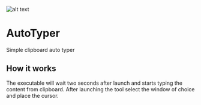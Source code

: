 ![alt text](https://file.lahmer.eu/autotyper_icon.png)

# AutoTyper
Simple clipboard auto typer

## How it works
The executable will wait two seconds after launch and starts typing the content from clipboard.
After launching the tool select the window of choice and place the cursor.
